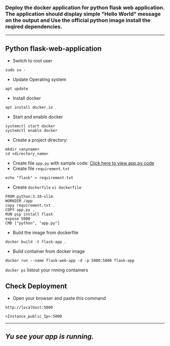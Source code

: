 ### Deploy the docker application for python flask web application. The application should display simple "Hello World" message on the output and Use the official python image install the reqired dependencies.
------------
## Python flask-web-application
- Switch to root user
``` 
sudo su -
```
- Update Operating system
```
apt update
```
- Install docker
``` 
apt install docker.io 
```
- Start and enable docker
```
systemctl start docker
systemctl enable docker
```
- Create a project directory:

```
mkdir <anyname> 
cd <directory_name>
```
- Create file `app.py` with sample code:
  [Click here to view app.py code](https://github.com/Mayurhatte09/docker-projects/blob/main/Docker_assignment-2/app.py)
- Create file `requirement.txt`
```
echo "flask" > requirement.txt
```
- Create `dockerfile`
  `vi dockerfile`
```
FROM python:3.10-slim
WORKDIR /app
copy requirement.txt .
COPY app.py .
RUN pip install flask
expose 5000
CMD ["python", "app.py"]
```

- Build the image from dockerfile
```
docker build -t flask-app .
```
- Build container from docker image
```
docker run --name flask-web-app -d -p 5000:5000 flask-app
```
`docker ps` listout your rnning containers

## Check Deployment
- Open your browser and paste this command
```visit
http://localhost:5000
```
```visit
<Instance_public_Ip>:5000
```
---
*Yu see your app is running.*
---

